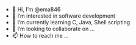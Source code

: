 - 👋 Hi, I’m @ema846
- 👀 I’m interested in software development
- 🌱 I’m currently learning C, Java, Shell scripting
- 💞️ I’m looking to collaborate on ...
- 📫 How to reach me ...

<!---
ema846/ema846 is a ✨ special ✨ repository because its `README.md` (this file) appears on your GitHub profile.
You can click the Preview link to take a look at your changes.
--->

